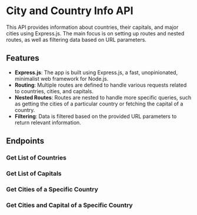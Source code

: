 
# City and Country Info API

This API provides information about countries, their capitals, and major cities using Express.js. The main focus is on setting up routes and nested routes, as well as filtering data based on URL parameters.

## Features

- **Express.js**: The app is built using Express.js, a fast, unopinionated, minimalist web framework for Node.js.
- **Routing**: Multiple routes are defined to handle various requests related to countries, cities, and capitals.
- **Nested Routes**: Routes are nested to handle more specific queries, such as getting the cities of a particular country or fetching the capital of a country.
- **Filtering**: Data is filtered based on the provided URL parameters to return relevant information.

## Endpoints

### Get List of Countries

### Get List of Capitals

### Get Cities of a Specific Country

### Get Cities and Capital of a Specific Country
